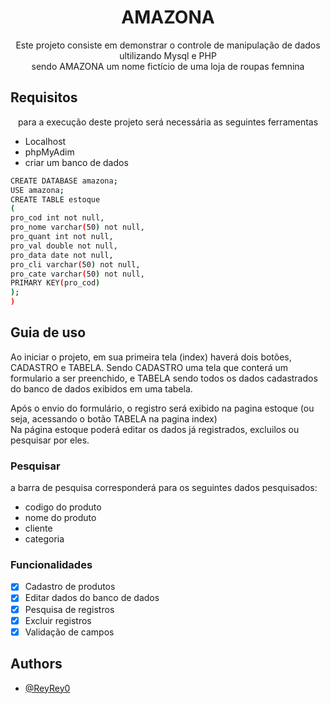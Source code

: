 # <h1 align="center">AMAZONA</h1>
<p align="center"> Este projeto consiste em demonstrar o controle de manipulação de dados ultilizando Mysql e PHP
  <br>
  sendo AMAZONA um nome fictício de uma loja de roupas femnina </p>
  
## Requisitos
<p align="center"> para a execução deste projeto será necessária as seguintes ferramentas </p>

- Localhost
- phpMyAdim
- criar um banco de dados 
```bash
CREATE DATABASE amazona;
USE amazona;
CREATE TABLE estoque
(
pro_cod int not null,
pro_nome varchar(50) not null,
pro_quant int not null,
pro_val double not null,
pro_data date not null,
pro_cli varchar(50) not null,
pro_cate varchar(50) not null,
PRIMARY KEY(pro_cod)
);
)
```
## Guia de uso
<p>
Ao iniciar o projeto, em sua primeira tela (index) haverá dois botões, CADASTRO e TABELA.
Sendo CADASTRO uma tela que conterá um formulario a ser preenchido, e TABELA sendo todos os dados cadastrados do banco de dados exibidos em uma tabela.
</p>
<p>
 Após o envio do formulário, o registro será exibido na pagina estoque (ou seja, acessando o botão TABELA na pagina index)
  <br>
  Na página estoque poderá editar os dados já registrados, excluilos ou pesquisar por eles.
</p>

### Pesquisar

<p>
  a barra de pesquisa corresponderá para os seguintes dados pesquisados:
  
- codigo do produto
- nome do produto
- cliente
- categoria 
</p>

### Funcionalidades

- [x] Cadastro de produtos
- [x] Editar dados do banco de dados
- [x] Pesquisa de registros
- [x] Excluir registros
- [x] Validação de campos

## Authors

- [@ReyRey0](https://www.github.com/ReyRey0)

